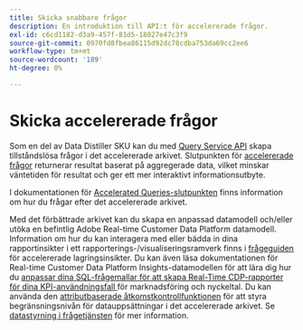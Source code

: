 ```yaml
---
title: Skicka snabbare frågor
description: En introduktion till API:t för accelererade frågor.
exl-id: c6cd1182-d3a9-457f-81d5-18027e47c3f9
source-git-commit: 0970fd8fbea86115d92dc78cdba753da69cc2ee6
workflow-type: tm+mt
source-wordcount: '189'
ht-degree: 0%

---
```


# Skicka accelererade frågor

Som en del av Data Distiller SKU kan du med [Query Service API](https://developer.adobe.com/experience-platform-apis/references/query-service/) skapa tillståndslösa frågor i det accelererade arkivet. Slutpunkten för [accelererade frågor](https://developer.adobe.com/experience-platform-apis/references/query-service/#tag/Accelerated-Queries) returnerar resultat baserat på aggregerade data, vilket minskar väntetiden för resultat och ger ett mer interaktivt informationsutbyte.

I dokumentationen för [Accelerated Queries-slutpunkten](../../api/accelerated-queries.md) finns information om hur du frågar efter det accelererade arkivet.

Med det förbättrade arkivet kan du skapa en anpassad datamodell och/eller utöka en befintlig Adobe Real-time Customer Data Platform datamodell. Information om hur du kan interagera med eller bädda in dina rapportinsikter i ett rapporterings-/visualiseringsramverk finns i [frågeguiden ](./reporting-insights-data-model.md) för accelererade lagringsinsikter. Du kan även läsa dokumentationen för Real-time Customer Data Platform Insights-datamodellen för att lära dig hur du [anpassar dina SQL-frågemallar för att skapa Real-Time CDP-rapporter för dina KPI-användningsfall ](../../../dashboards/data-models/cdp-insights-data-model-b2c.md) för marknadsföring och nyckeltal. Du kan använda den [attributbaserade åtkomstkontrollfunktionen](../../../access-control/abac/overview.md) för att styra begränsningsnivån för datauppsättningar i det accelererade arkivet. Se [datastyrning i frågetjänsten](../../data-governance/overview.md#create-field-based-access-restrictions-on-accelerated-datasets)
för mer information.

